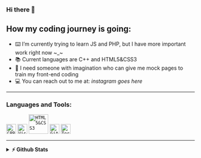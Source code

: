 ### Hi there 👋

<!--
**MDVasilev20/MDVasilev20** is a ✨ _special_ ✨ repository because its `README.md` (this file) appears on your GitHub profile.

Here are some ideas to get you started:

- 🔭 I’m currently working on ...
- 🌱 I’m currently learning ...
- 👯 I’m looking to collaborate on ...
- 🤔 I’m looking for help with ...
- 💬 Ask me about ...
- 📫 How to reach me: ...
- 😄 Pronouns: ...
- ⚡ Fun fact: ...
-->
## How my coding journey is going:

- ⌨️ I’m currently trying to learn JS and PHP, but I have more important work right now ~_~
- 📚 Current languages are C++ and HTML5&CSS3
- 🧠 I need someone with imagination who can give me mock pages to train my front-end coding
- 💻 You can reach out to me at: *instagram goes here*
<hr>

### Languages and Tools:
<code><img alt="CPP" width="26px" src="https://upload.wikimedia.org/wikipedia/commons/thumb/1/18/ISO_C%2B%2B_Logo.svg/1200px-ISO_C%2B%2B_Logo.svg.png" ></code>
<code><img alt="Visual Studio Code" width="26px" src="https://upload.wikimedia.org/wikipedia/commons/thumb/9/9a/Visual_Studio_Code_1.35_icon.svg/2048px-Visual_Studio_Code_1.35_icon.svg.png"></code>
<code><img alt="HTML5&CSS3" width="52px" src="https://maharatech.gov.eg/pluginfile.php/279774/course/overviewfiles/banner-1.jpg" ></code>
<code><img  alt="GitHub" width="26px" src="https://play-lh.googleusercontent.com/PCpXdqvUWfCW1mXhH1Y_98yBpgsWxuTSTofy3NGMo9yBTATDyzVkqU580bfSln50bFU" ></code>
<code><img  alt="Terminal" width="26px" src="https://cdn4.iconfinder.com/data/icons/small-n-flat/24/terminal-512.png" ></code>
<hr>
<details>	
  <summary><b>⚡ Github Stats</b></summary>

[![Maksim Vasilev stats](https://github-readme-stats.vercel.app/api?username=MDVasilev20)](https://github.com/anuraghazra/github-readme-stats)
<hr>
<details>
  <summary><b>I am going to fix this later</b></summary>
[![Top Langs](https://github-readme-stats.vercel.app/api/top-langs/?username=MDVasilev20&layout=compact)](https://github.com/anuraghazra/github-readme-stats)
</details
</details>
